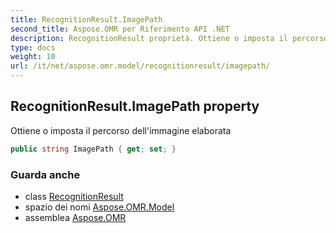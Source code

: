 ```yaml
---
title: RecognitionResult.ImagePath
second_title: Aspose.OMR per Riferimento API .NET
description: RecognitionResult proprietà. Ottiene o imposta il percorso dellimmagine elaborata
type: docs
weight: 10
url: /it/net/aspose.omr.model/recognitionresult/imagepath/
---
```

## RecognitionResult.ImagePath property

Ottiene o imposta il percorso dell'immagine elaborata

```csharp
public string ImagePath { get; set; }
```

### Guarda anche

* class [RecognitionResult](../)
* spazio dei nomi [Aspose.OMR.Model](../../recognitionresult/)
* assemblea [Aspose.OMR](../../../)


